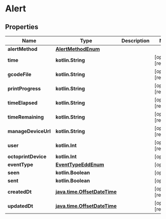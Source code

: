 
# Alert

## Properties
Name | Type | Description | Notes
------------ | ------------- | ------------- | -------------
**alertMethod** | [**AlertMethodEnum**](AlertMethodEnum.md) |  | 
**time** | **kotlin.String** |  |  [optional] [readonly]
**gcodeFile** | **kotlin.String** |  |  [optional] [readonly]
**printProgress** | **kotlin.String** |  |  [optional] [readonly]
**timeElapsed** | **kotlin.String** |  |  [optional] [readonly]
**timeRemaining** | **kotlin.String** |  |  [optional] [readonly]
**manageDeviceUrl** | **kotlin.String** |  |  [optional] [readonly]
**user** | **kotlin.Int** |  |  [optional] [readonly]
**octoprintDevice** | **kotlin.Int** |  |  [optional]
**eventType** | [**EventTypeEddEnum**](EventTypeEddEnum.md) |  |  [optional]
**seen** | **kotlin.Boolean** |  |  [optional]
**sent** | **kotlin.Boolean** |  |  [optional]
**createdDt** | [**java.time.OffsetDateTime**](java.time.OffsetDateTime.md) |  |  [optional] [readonly]
**updatedDt** | [**java.time.OffsetDateTime**](java.time.OffsetDateTime.md) |  |  [optional] [readonly]



